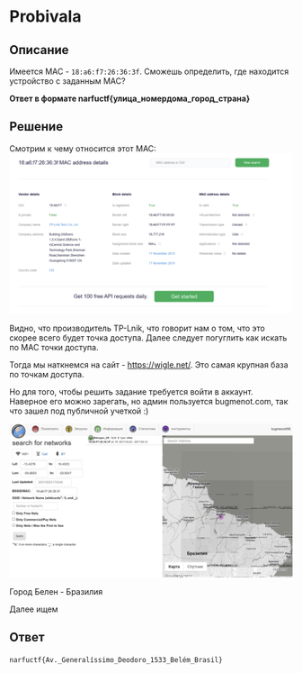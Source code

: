 # Probivala

## Описание

Имеется MAC - `18:a6:f7:26:36:3f`. Сможешь определить, где находится устройство с заданным MAC?

**Ответ в формате narfuctf{улица_номердома_город_страна}**

## Решение

Смотрим к чему относится этот MAC:
![ec3702b5ac7f2ac8016d8c406d8c1db6.png](../../_resources/ec3702b5ac7f2ac8016d8c406d8c1db6.png)

Видно, что производитель TP-Lnik, что говорит нам о том, что это скорее всего будет точка доступа. Далее следует погуглить как искать по MAC точки доступа. 

Тогда мы наткнемся на сайт - https://wigle.net/. Это самая крупная база по точкам доступа. 

Но для того, чтобы решить задание требуется войти в аккаунт. Наверное его можно зарегать, но админ пользуется bugmenot.com, так что зашел под публичной учеткой :)

![802ff06fe85d4f1035a3b654c4e978ff.png](../../_resources/802ff06fe85d4f1035a3b654c4e978ff.png)

Город Белен - Бразилия

Далее ищем 

## Ответ

`narfuctf{Av._Generalíssimo_Deodoro_1533_Belém_Brasil}`